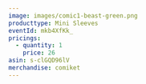 ```yaml
---
image: images/comic1-beast-green.png
producttype: Mini Sleeves
eventId: mkb4XfKk_
pricings:
  - quantity: 1
    price: 26
asin: s-clGQD96lV
merchandise: comiket
---
```

